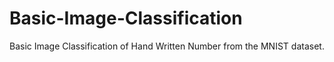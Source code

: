 # Basic-Image-Classification
Basic Image Classification of Hand Written Number from the MNIST dataset.
